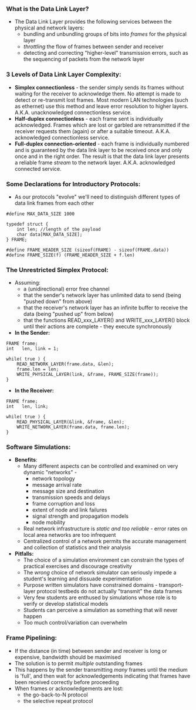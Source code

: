 ### What is the Data Link Layer?
- The Data Link Layer provides the following services between the physical and network layers:
	- bundling and unbundling groups of bits into *frames* for the physical layer
	- *throttling* the flow of frames between sender and receiver
	- detecting and correcting "higher-level" transmission errors, such as the sequencing of packets from the network layer

### 3 Levels of Data Link Layer Complexity:
- **Simplex connectionless** - the sender simply sends its frames without waiting for the receiver to acknowledge them. No attempt is made to detect or re-transmit lost frames. Most modern LAN technologies (such as ethernet) use this method and leave error resolution to higher layers. A.K.A. unacknowledged connectionless service.
- **Half-duplex connectionless** - each frame sent is individually acknowledged. Frames which are lost or garbled are retransmitted if the receiver requests them (again) or after a suitable timeout. A.K.A. acknowledged connectionless service.
- **Full-duplex connection-oriented** - each frame is individually numbered and is guaranteed by the data link layer to be received once and only once and in the right order. The result is that the data link layer presents a reliable frame *stream* to the network layer. A.K.A. acknowledged connected service. 

### Some Declarations for Introductory Protocols:
- As our protocols "evolve" we'll need to distinguish different types of data link frames from each other
```
#define MAX_DATA_SIZE 1000

typedef struct {
	int len; //length of the payload
	char data[MAX_DATA_SIZE];
} FRAME;

#define FRAME_HEADER_SIZE (sizeof(FRAME) - sizeof(FRAME.data))
#define FRAME_SIZE(f) (FRAME_HEADER_SIZE + f.len)
```

### The Unrestricted Simplex Protocol:
- Assuming:
	- a (unidirectional) error free channel
	- that the sender's network layer has unlimited data to send (being "pushed down" from above)
	- that the receiver's network layer has an infinite buffer to receive the data (being "pushed up" from below)
	- that the functions READ_xxx_LAYER() and WRITE_xxx_LAYER() block until their actions are complete - they execute synchronously
- **In the Sender:**
```
FRAME frame;
int   len, link = 1;

while( true ) {
    READ_NETWORK_LAYER(frame.data, &len);
    frame.len = len;
    WRITE_PHYSICAL_LAYER(link, &frame, FRAME_SIZE(frame));
}
```
- **In the Receiver:**
```
FRAME frame;
int   len, link;

while( true ) {
    READ_PHYSICAL_LAYER(&link, &frame, &len);
    WRITE_NETWORK_LAYER(frame.data, frame.len);           
}
```

### Software Simulations:
- **Benefits**:
	- Many different aspects can be controlled and examined on very dynamic "networks" - 
		- network topology
		- message arrival rate
		- message size and destination
		- transmission speeds and delays
		- frame corruption and loss
		- extent of node and link failures
		- signal strength and propagation models
		- node mobility
	- Real network infrastructure is *static and too reliable* - error rates on local area networks are too infrequent
	- Centralized control of a network permits the accurate management and collection of statistics and their analysis
- **Pitfalls:**
	- The choice of a simulation environment can constrain the types of practical exercises and discourage creativity 
	- The *wrong* choice of network simulator can seriously impede a student's learning and dissuade experimentation
	- Purpose written simulators have constrained domains - transport-layer protocol testbeds do not actually "transmit" the data frames
	- Very few students are enthused by simulations whose role is to verify or develop statistical models
	- Students can perceive a simulation as something that will never happen
	- Too much control/variation can overwhelm

### Frame Pipelining:
- If the distance (in time) between sender and receiver is long or expensive, bandwidth should be maximised
- The solution is to permit *multiple* outstanding frames
- This happens by the sender transmitting *many* frames until the medium is 'full', and then wait for acknowledgements indicating that frames have been received correctly before proceeding
- When frames or acknowledgements are lost:
	- the go-back-to-N protocol
	- the selective repeat protocol